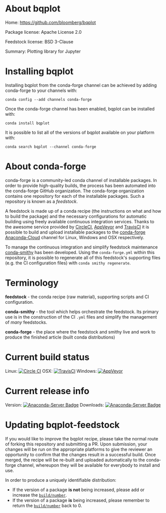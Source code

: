 About bqplot
============

Home: https://github.com/bloomberg/bqplot

Package license: Apache License 2.0

Feedstock license: BSD 3-Clause

Summary: Plotting library for Jupyter



Installing bqplot
=================

Installing bqplot from the conda-forge channel can be achieved by adding conda-forge to your channels with:

```
conda config --add channels conda-forge
```

Once the conda-forge channel has been enabled, bqplot can be installed with:

```
conda install bqplot
```

It is possible to list all of the versions of bqplot available on your platform with:

```
conda search bqplot --channel conda-forge
```


About conda-forge
=================

conda-forge is a community-led conda channel of installable packages.
In order to provide high-quality builds, the process has been automated into the
conda-forge GitHub organization. The conda-forge organization contains one repository
for each of the installable packages. Such a repository is known as a *feedstock*.

A feedstock is made up of a conda recipe (the instructions on what and how to build
the package) and the necessary configurations for automatic building using freely
available continuous integration services. Thanks to the awesome service provided by
[CircleCI](https://circleci.com/), [AppVeyor](http://www.appveyor.com/)
and [TravisCI](https://travis-ci.org/) it is possible to build and upload installable
packages to the [conda-forge](https://anaconda.org/conda-forge)
[Anaconda-Cloud](http://docs.anaconda.org/) channel for Linux, Windows and OSX respectively.

To manage the continuous integration and simplify feedstock maintenance
[conda-smithy](http://github.com/conda-forge/conda-smithy) has been developed.
Using the ``conda-forge.yml`` within this repository, it is possible to regenerate all of
this feedstock's supporting files (e.g. the CI configuration files) with ``conda smithy regenerate``.


Terminology
===========

**feedstock** - the conda recipe (raw material), supporting scripts and CI configuration.

**conda-smithy** - the tool which helps orchestrate the feedstock.
                   Its primary use is in the construction of the CI ``.yml`` files
                   and simplify the management of *many* feedstocks.

**conda-forge** - the place where the feedstock and smithy live and work to
                  produce the finished article (built conda distributions)

Current build status
====================

Linux: [![Circle CI](https://circleci.com/gh/conda-forge/bqplot-feedstock.svg?style=svg)](https://circleci.com/gh/conda-forge/bqplot-feedstock)
OSX: [![TravisCI](https://travis-ci.org/conda-forge/bqplot-feedstock.svg?branch=master)](https://travis-ci.org/conda-forge/bqplot-feedstock)
Windows: [![AppVeyor](https://ci.appveyor.com/api/projects/status/github/conda-forge/bqplot-feedstock?svg=True)](https://ci.appveyor.com/project/conda-forge/bqplot-feedstock/branch/master)

Current release info
====================
Version: [![Anaconda-Server Badge](https://anaconda.org/conda-forge/bqplot/badges/version.svg)](https://anaconda.org/conda-forge/bqplot)
Downloads: [![Anaconda-Server Badge](https://anaconda.org/conda-forge/bqplot/badges/downloads.svg)](https://anaconda.org/conda-forge/bqplot)


Updating bqplot-feedstock
=========================

If you would like to improve the bqplot recipe, please take the normal
route of forking this repository and submitting a PR. Upon submission, your changes will
be run on the appropriate platforms to give the reviewer an opportunity to confirm that the
changes result in a successful build. Once merged, the recipe will be re-built and uploaded
automatically to the conda-forge channel, whereupon they will be available for everybody to
install and use.

In order to produce a uniquely identifiable distribution:
 * If the version of a package **is not** being increased, please add or increase
   the [``build/number``](http://conda.pydata.org/docs/building/meta-yaml.html#build-number-and-string).
 * If the version of a package **is** being increased, please remember to return
   the [``build/number``](http://conda.pydata.org/docs/building/meta-yaml.html#build-number-and-string)
   back to 0.
